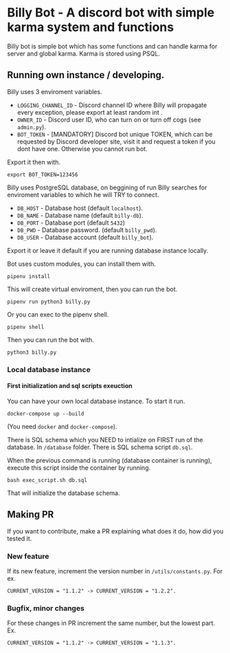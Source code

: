 # Billy Bot - A discord bot with simple karma system and functions
Billy bot is simple bot which has some functions and can handle karma for server and global karma. Karma is stored using PSQL.

## Running own instance / developing.
Billy uses 3 enviroment variables.
- ```LOGGING_CHANNEL_ID``` - Discord channel ID where Billy will propagate every exception, please export at least random int .
- ```OWNER_ID``` - Discord user ID, who can turn on or turn off cogs (see ```admin.py```).
- ```BOT_TOKEN``` - [MANDATORY] Discord bot unique TOKEN, which can be requested by Discord developer site, visit it and request a token if you dont have one. Otherwise you cannot run bot.

Export it then with.
```
export BOT_TOKEN=123456
```

Billy uses PostgreSQL database, on beggining of run Billy searches for enviroment variables to which he will TRY to connect.

- ```DB_HOST``` - Database host (default ```localhost```).
- ```DB_NAME``` - Database name (default ```billy-db```).
- ```DB_PORT``` - Database port (default ```5432```)
- ```DB_PWD``` - Database password. (default ```billy_pwd```).
- ```DB_USER``` - Database account (default ```billy_bot```).

Export it or leave it default if you are running database instance locally.

Bot uses custom modules, you can install them with.
```
pipenv install
```
This will create virtual enviroment, then you can run the bot.
```
pipenv run python3 billy.py
```
Or you can exec to the pipenv shell.
```
pipenv shell
```

Then you can run the bot with.
```
python3 billy.py
```

### Local database instance
#### First initialization and sql scripts exeuction
You can have your own local database instance. To start it run.
```
docker-compose up --build
```
(You need ```docker``` and ```docker-compose```).

There is SQL schema which you NEED to intialize on FIRST run of the database. In ```/database``` folder. There is SQL schema script ```db.sql```. 

When the previous command is running (database container is running), execute this script inside the container by running.
```
bash exec_script.sh db.sql
```
That will initialize the database schema.

## Making PR
If you want to contribute, make a PR explaining what does it do, how did you tested it.

### New feature
If its new feature, increment the version number in ```/utils/constants.py```. For ex.
```
CURRENT_VERSION = "1.1.2" -> CURRENT_VERSION = "1.2.2".
```

### Bugfix, minor changes
For these changes in PR increment the same number, but the lowest part. Ex.
```
CURRENT_VERSION = "1.1.2" -> CURRENT_VERSION = "1.1.3".
```
